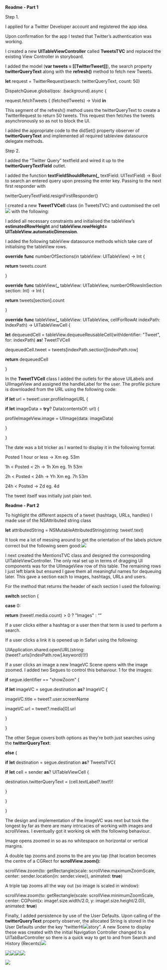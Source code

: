 **<span class="underline">Readme - Part 1 </span>**

Step 1.

I applied for a Twitter Developer account and registered the app idea.

Upon confirmation for the app I tested that Twitter’s authentication was
working.

I created a new **UITableViewController** called **TweetsTVC** and
replaced the existing View Controller in storyboard.

I added the model (**var tweets = \[\[TwitterTweet\]\]**), the search
property **twitterQueryText** along with the **refresh()** method to
fetch new Tweets.

**let** request = TwitterRequest(search: twitterQueryText, count: 50)

DispatchQueue.global(qos: .background).async {

request.fetchTweets { (fetchedTweets) -\> Void **in**

This segment of the refresh() method uses the twitterQueryText to create
a TwitterRequest to return 50 tweets. This request then fetches the
tweets asynchronously so as not to block the UI.

I added the appropriate code to the didSet() property observer of
**twitterQueryText** and implemented all required tableview datasource
delegate methods.

Step 2.

I added the “Twitter Query” textfield and wired it up to the
**twitterQueryTextField** outlet.

I added the function **textFieldShouldReturn(\_** textField:
UITextField) -\> Bool to search an entered query upon pressing the enter
key. Passing to the next first responder with

twitterQueryTextField.resignFirstResponder()

I created a new **TweetTVCell** class (in TweetsTVC) and customised the
cell![](.//media/image1.png) with the following:

I added all necessary constraints and initialised the tableView’s
**estimatedRowHeight** and **tableView.rowHeight=
UITableView.automaticDimension**.

I added the following tableView datasource methods which take care of
initialising the tableView rows.

**override** **func** numberOfSections(in tableView: UITableView) -\>
Int {

**return** tweets.count

}

**override** **func** tableView(**\_** tableView: UITableView,
numberOfRowsInSection section: Int) -\> Int {

**return** tweets\[section\].count

}

**override** **func** tableView(**\_** tableView: UITableView,
cellForRowAt indexPath: IndexPath) -\> UITableViewCell {

**let** dequeuedCell = tableView.dequeueReusableCell(withIdentifier:
"Tweet", for: indexPath) **as**\! TweetTVCell

dequeuedCell.tweet = tweets\[indexPath.section\]\[indexPath.row\]

**return** dequeuedCell

}

In the **TweetTVCell** class I added the outlets for the above UILabels
and UIImageView and assigned the handleLabel for the user. The profile
picture is downloaded from the URL using the following code:

**if** **let** url = tweet\!.user.profileImageURL {

**if** **let** imageData = **try**? Data(contentsOf: url) {

profileImageView.image = UIImage(data: imageData)

}

}

The date was a bit tricker as I wanted to display it in the following
format:

Posted 1 hour or less -\> Xm eg. 53m

1h \< Posted \< 2h -\> 1h Xm eg. 1h 53m

2h \< Posted \< 24h -\> Yh Xm eg. 7h 53m

24h \< Posted -\> Zd eg. 4d

The tweet itself was initially just plain text.

**<span class="underline">Readme - Part 2</span>**

To highlight the different aspects of a tweet (hashtags, URLs, handles)
I made use of the NSAttributed string class

**let** attributedString = NSMutableAttributedString(string:
tweet\!.text)

It took me a lot of messing around to get the orientation of the labels
picture correct but the following seem good:![](.//media/image2.png)

I next created the MentionsTVC class and designed the corresponding
UITableViewController. The only real set up in terms of dragging UI
components was for the UIImageView row of this table. The remaining rows
I just left blank but ensured I gave them all meaningful names for
dequeuing later. This gave a section each to images, hashtags, URLs and
users.

For the method that returns the header of each section I used the
following:

**switch** section {

**case** 0:

**return** (tweet\!.media.count) \> 0 ? "Images" : “”

If a user clicks either a hashtag or a user then that term is used to
perform a search.

If a user clicks a link it is opened up in Safari using the following:

UIApplication.shared.open(URL(string:
(tweet?.urls\[indexPath.row\].keyword)\!)\!)

If a user clicks an image a new ImageVC Scene opens with the image
zoomed. I added two Segues to control this behaviour. 1 for the images:

**if** segue.identifier == "showZoom" {

**if** **let** imageVC = segue.destination **as**? ImageVC {

imageVC.title = tweet?.user.screenName

imageVC.url = tweet?.media\[0\].url

}

}

The other Segue covers both options as they’re both just searches using
the **twitterQueryText**:

**else** {

**if** **let** destination = segue.destination **as**? TweetsTVC{

**if** **let** cell = sender **as**? UITableViewCell {

destination.twitterQueryText = (cell.textLabel?.text\!)\!

}

}

}

The design and implementation of the ImageVC was next but took the
longest by far as there are many intricacies of working with images and
scrollViews. I eventually got it working ok with the following
behaviour.

Image opens zoomed in so as no whitespace on horizontal or vertical
margins.

A double tap zooms and zooms to the are you tap (that location becomes
the centre of a CGRect for **scrollView.zoom():**

scrollView.zoom(to: getRectangle(scale: scrollView.maximumZoomScale,
center: sender.location(in: sender.view)), animated: **true**)

A triple tap zooms all the way out (so image is scaled in window):

scrollView.zoom(to: getRectangle(scale: scrollView.minimumZoomScale,
center: CGPoint(x: image\!.size.width/2.0, y: image\!.size.height/2.0)),
animated: **true**)

Finally, I added persistence by use of the User Defaults. Upon calling
of the **twitterQueryText** property observer, the allocated String is
stored in the User Defaults under the key
“twitterHi![](.//media/image3.png)story”. A new Scene to display these
was created with the initial Navigation Controller changed to a
UITabBarController so there is a quick way to get to and from Search and
History
(Recents)![](.//media/image4.png)

![](.//media/image5.png)![](.//media/image6.png)![](.//media/image7.png)![](.//media/image8.png)

![](.//media/image9.png)
